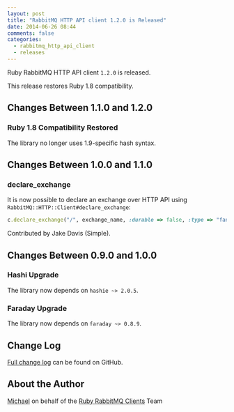 ```yaml
---
layout: post
title: "RabbitMQ HTTP API client 1.2.0 is Released"
date: 2014-06-26 08:44
comments: false
categories:
  - rabbitmq_http_api_client
  - releases
---
```


Ruby RabbitMQ HTTP API client `1.2.0` is released.

This release restores Ruby 1.8 compatibility.

## Changes Between 1.1.0 and 1.2.0

### Ruby 1.8 Compatibility Restored

The library no longer uses 1.9-specific hash syntax.



## Changes Between 1.0.0 and 1.1.0

### declare_exchange

It is now possible to declare an exchange over HTTP API using `RabbitMQ::HTTP::Client#declare_exchange`:

``` ruby
c.declare_exchange("/", exchange_name, :durable => false, :type => "fanout")
```

Contributed by Jake Davis (Simple).


## Changes Between 0.9.0 and 1.0.0

### Hashi Upgrade

The library now depends on `hashie ~> 2.0.5`.

### Faraday Upgrade

The library now depends on `faraday ~> 0.8.9`.


## Change Log

[Full change log](https://github.com/ruby-amqp/rabbitmq_http_api_client/blob/master/ChangeLog.md) can be found on GitHub.


## About the Author

[Michael](http://twitter.com/michaelklishin) on behalf of the [Ruby RabbitMQ Clients](http://github.com/ruby-amqp) Team
